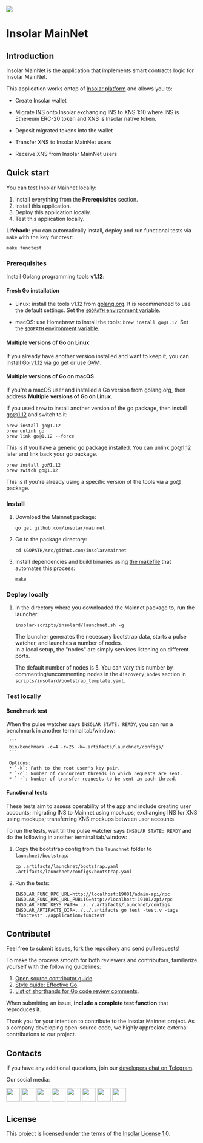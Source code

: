 [<img src="https://github.com/insolar/doc-pics/raw/master/st/github-readme-banner.png">](http://insolar.io/?utm_source=Github)

# Insolar MainNet

## Introduction 
Insolar MainNet is the application that implements smart contracts logic for Insolar MainNet. 

This application works ontop of [Insolar platform](https://github.com/insolar/insolar) and allows you to:

* Create Insolar wallet

* Migrate INS onto Insolar exchanging INS to XNS 1:10 where INS is Ethereum ERC-20 token and XNS is Insolar native token.

* Deposit migrated tokens into the wallet

* Transfer XNS to Insolar MainNet users

* Receive XNS from Insolar MainNet users


## Quick start

You can test Insolar Mainnet locally:

1. Install everything from the **Prerequisites** section.
2. Install this application.
3. Deploy this application locally.
4. Test this application locally.

**Lifehack**: you can automatically install, deploy and run functional tests via `make` with the key `functest`:

   ```
   make functest
   ```

### Prerequisites

Install Golang programming tools **v1.12**:

#### Fresh Go installation

* Linux: install the tools v1.12 from [golang.org](https://golang.org/doc/install#install). It is recommended to use the default settings. Set the [`$GOPATH` environment variable](https://github.com/golang/go/wiki/SettingGOPATH).

* macOS: use Homebrew to install the tools: `brew install go@1.12`. Set the [`$GOPATH` environment variable](https://github.com/golang/go/wiki/SettingGOPATH).

#### Multiple versions of Go on Linux

If you already have another version installed and want to keep it, you can [install Go v1.12 via go get](https://golang.org/doc/install#extra_versions) or [use GVM](https://github.com/moovweb/gvm).

#### Multiple versions of Go on macOS

If you're a macOS user and installed a Go version from golang.org, then address **Multiple versions of Go on Linux**.

If you used `brew` to install another version of the go package, then install go@1.12 and switch to it:

```
brew install go@1.12
brew unlink go
brew link go@1.12 --force
```

This is if you have a generic go package installed. You can unlink go@1.12 later and link back your go package.

```
brew install go@1.12
brew switch go@1.12
```

This is if you're already using a specific version of the tools via a go@ package.

### Install 

1. Download the Mainnet package:

   ```
   go get github.com/insolar/mainnet
   ```

2. Go to the package directory:

   ```
   cd $GOPATH/src/github.com/insolar/mainnet
   ```

3. Install dependencies and build binaries using [the makefile](https://github.com/insolar/mainnet/blob/master/Makefile) that automates this process:

   ```
   make
   ```

### Deploy locally
 
1. In the directory where you downloaded the Mainnet package to, run the launcher:

   ```
   insolar-scripts/insolard/launchnet.sh -g
   ```

   The launcher generates the necessary bootstrap data, starts a pulse watcher, and launches a number of nodes. <br>
   In a local setup, the "nodes" are simply services listening on different ports.<br>
   
   The default number of nodes is 5. You can vary this number by commenting/uncommenting nodes in the `discovery_nodes` section in `scripts/insolard/bootstrap_template.yaml`.
   
### Test locally

#### Benchmark test

When the pulse watcher says `INSOLAR STATE: READY`, you can run a benchmark in another terminal tab/window:

     ```
     bin/benchmark -c=4 -r=25 -k=.artifacts/launchnet/configs/
     ```

     Options:
     * `-k`: Path to the root user's key pair.
     * `-c`: Number of concurrent threads in which requests are sent.
     * `-r`: Number of transfer requests to be sent in each thread.
     
#### Functional tests

These tests aim to assess operability of the app and include creating user accounts; migrating INS to Mainnet using mockups; exchanging INS for XNS using mockups; transferring XNS mockups between user accounts.

To run the tests, wait till the pulse watcher says `INSOLAR STATE: READY` and do the following in another terminal tab/window:

1. Copy the bootstrap config from the `launchnet` folder to `launchnet/bootstrap`:

     ```
     cp .artifacts/launchnet/bootstrap.yaml .artifacts/launchnet/configs/bootstrap.yaml
     ```
2. Run the tests:

     ```
     INSOLAR_FUNC_RPC_URL=http://localhost:19001/admin-api/rpc INSOLAR_FUNC_RPC_URL_PUBLIC=http://localhost:19101/api/rpc INSOLAR_FUNC_KEYS_PATH=../../.artifacts/launchnet/configs INSOLAR_ARTIFACTS_DIR=../../.artifacts go test -test.v -tags "functest" ./application/functest
     ```

## Contribute!

Feel free to submit issues, fork the repository and send pull requests! 

To make the process smooth for both reviewers and contributors, familiarize yourself with the following guidelines:

1. [Open source contributor guide](https://github.com/freeCodeCamp/how-to-contribute-to-open-source).
2. [Style guide: Effective Go](https://golang.org/doc/effective_go.html).
3. [List of shorthands for Go code review comments](https://github.com/golang/go/wiki/CodeReviewComments).

When submitting an issue, **include a complete test function** that reproduces it.

Thank you for your intention to contribute to the Insolar Mainnet project. As a company developing open-source code, we highly appreciate external contributions to our project.

## Contacts

If you have any additional questions, join our [developers chat on Telegram](https://t.me/InsolarTech).

Our social media:

[<img src="https://github.com/insolar/doc-pics/raw/master/st/ico-social-facebook.png" width="36" height="36">](https://facebook.com/insolario)
[<img src="https://github.com/insolar/doc-pics/raw/master/st/ico-social-twitter.png" width="36" height="36">](https://twitter.com/insolario)
[<img src="https://github.com/insolar/doc-pics/raw/master/st/ico-social-medium.png" width="36" height="36">](https://medium.com/insolar)
[<img src="https://github.com/insolar/doc-pics/raw/master/st/ico-social-youtube.png" width="36" height="36">](https://youtube.com/insolar)
[<img src="https://github.com/insolar/doc-pics/raw/master/st/ico-social-reddit.png" width="36" height="36">](https://www.reddit.com/r/insolar/)
[<img src="https://github.com/insolar/doc-pics/raw/master/st/ico-social-linkedin.png" width="36" height="36">](https://www.linkedin.com/company/insolario/)
[<img src="https://github.com/insolar/doc-pics/raw/master/st/ico-social-instagram.png" width="36" height="36">](https://instagram.com/insolario)
[<img src="https://github.com/insolar/doc-pics/raw/master/st/ico-social-telegram.png" width="36" height="36">](https://t.me/InsolarAnnouncements) 

## License

This project is licensed under the terms of the [Insolar License 1.0](LICENSE.md).
